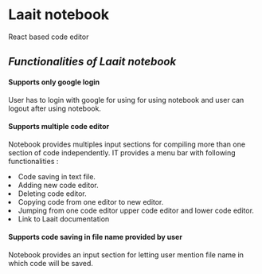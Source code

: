 # Laait notebook
React based code editor

## <i> Functionalities of Laait notebook </i>

#### Supports only google login 
<e> User has to login with google for using for using notebook and user can logout after using notebook. </e>

#### Supports multiple code editor
<e> Notebook provides multiples input sections for compiling more than one section of code independently. </e>
<e> IT provides a menu bar with following functionalities : </e>
<li>Code saving in text file. </li>
<li>Adding new code editor. </li>
<li>Deleting code editor. </li>
<li>Copying code from one editor to new editor. </li>
<li>Jumping from one code editor upper code editor and lower code editor. </li>
<li>Link to Laait documentation </li>

#### Supports code saving in file name provided by user
<e> Notebook provides an input section for letting user mention file name in which code will be saved. </e>
